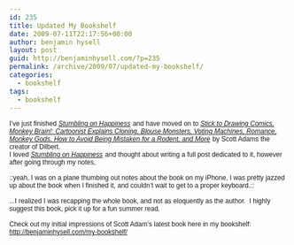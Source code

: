 ```yaml
---
id: 235
title: Updated My Bookshelf
date: 2009-07-11T22:17:56+00:00
author: benjamin hysell
layout: post
guid: http://benjaminhysell.com/?p=235
permalink: /archive/2009/07/updated-my-bookshelf/
categories:
  - bookshelf
tags:
  - bookshelf
---
```

<p style="margin: 0.0px 0.0px 0.0px 0.0px; font: 12.0px Helvetica;"><span style="letter-spacing: 0.0px;">I’ve just finished <em><a href="http://www.amazon.com/gp/product/1400077427?ie=UTF8&amp;tag=benjahysel-20&amp;linkCode=as2&amp;camp=1789&amp;creative=390957&amp;creativeASIN=1400077427">Stumbling on Happiness</a><img style="border:none !important; margin:0px !important;" src="http://www.assoc-amazon.com/e/ir?t=benjahysel-20&amp;l=as2&amp;o=1&amp;a=1400077427" border="0" alt="" width="1" height="1" /></em> and have moved on to <a href="http://www.amazon.com/gp/product/1591842301?ie=UTF8&amp;tag=benjahysel-20&amp;linkCode=as2&amp;camp=1789&amp;creative=390957&amp;creativeASIN=1591842301"><em>Stick to Drawing Comics, Monkey Brain!: Cartoonist Explains Cloning, Blouse Monsters, Voting Machines, Romance, Monkey Gods, How to Avoid Being Mistaken for a Rodent, and More</em></a><em><img style="border:none !important; margin:0px !important;" src="http://www.assoc-amazon.com/e/ir?t=benjahysel-20&amp;l=as2&amp;o=1&amp;a=1591842301" border="0" alt="" width="1" height="1" /></em> by Scott Adams the creator of Dilbert. </span></p>

<p style="margin: 0.0px 0.0px 0.0px 0.0px; font: 12.0px Helvetica;"><span style="letter-spacing: 0.0px;">
</span>
<p style="margin: 0.0px 0.0px 0.0px 0.0px; font: 12.0px Helvetica;"></p>
<p style="margin: 0.0px 0.0px 0.0px 0.0px; font: 12.0px Helvetica;"><span style="letter-spacing: 0.0px;">I loved <a href="http://www.amazon.com/gp/product/1400077427?ie=UTF8&amp;tag=benjahysel-20&amp;linkCode=as2&amp;camp=1789&amp;creative=390957&amp;creativeASIN=1400077427"><em>Stumbling on Happiness</em></a><em><img style="border:none !important; margin:0px !important;" src="http://www.assoc-amazon.com/e/ir?t=benjahysel-20&amp;l=as2&amp;o=1&amp;a=1400077427" border="0" alt="" width="1" height="1" /></em> and thought about writing a full post dedicated to it, however after going through my notes,</span></p>
<p style="margin: 0.0px 0.0px 0.0px 0.0px; font: 12.0px Helvetica; min-height: 14.0px;"><span style="letter-spacing: 0.0px;"> </span></p>
<p style="margin: 0.0px 0.0px 0.0px 0.0px; font: 12.0px Helvetica;"><span style="letter-spacing: 0.0px;">::yeah, I was on a plane thumbing out notes about the book on my iPhone, I was pretty jazzed up about the book when I finished it, and couldn’t wait to get to a proper keyboard.::</span></p>
<p style="margin: 0.0px 0.0px 0.0px 0.0px; font: 12.0px Helvetica; min-height: 14.0px;"><span style="letter-spacing: 0.0px;"> </span></p>
<p style="margin: 0.0px 0.0px 0.0px 0.0px; font: 12.0px Helvetica;"><span style="letter-spacing: 0.0px;">...I realized I was recapping the whole book, and not as eloquently as the author.  I highly suggest this book, pick it up for a fun summer read.</span></p>
<p style="margin: 0.0px 0.0px 0.0px 0.0px; font: 12.0px Helvetica; min-height: 14.0px;"><span style="letter-spacing: 0.0px;"> </span></p>
<p style="margin: 0.0px 0.0px 0.0px 0.0px; font: 12.0px Helvetica;"><span style="letter-spacing: 0.0px;">Check out my initial impressions of Scott Adam’s latest book here in my bookshelf: </span></p>
<p style="margin: 0.0px 0.0px 0.0px 0.0px; font: 12.0px Helvetica;"></p>
<p style="margin: 0.0px 0.0px 0.0px 0.0px; font: 12.0px Helvetica;"><span style="letter-spacing: 0.0px;"><a href="http://benjaminhysell.com/my-bookshelf/" target="_blank">http://benjaminhysell.com/my-bookshelf/</a></span></p>